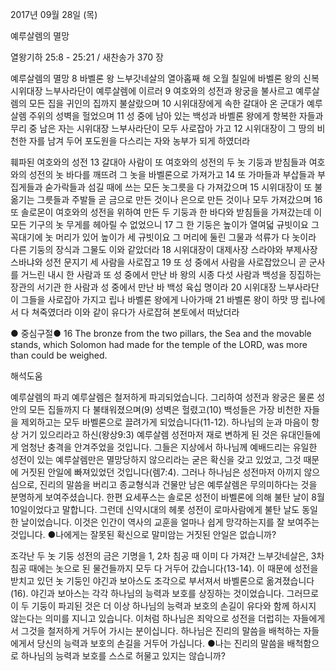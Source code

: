2017년 09월 28일 (목)

예루살렘의 멸망



열왕기하 25:8 - 25:21 / 새찬송가 370 장


예루살렘의 멸망
8 바벨론 왕 느부갓네살의 열아홉째 해 오월 칠일에 바벨론 왕의 신복 시위대장 느부사라단이 예루살렘에 이르러 9 여호와의 성전과 왕궁을 불사르고 예루살렘의 모든 집을 귀인의 집까지 불살랐으며 10 시위대장에게 속한 갈대아 온 군대가 예루살렘 주위의 성벽을 헐었으며 11 성 중에 남아 있는 백성과 바벨론 왕에게 항복한 자들과 무리 중 남은 자는 시위대장 느부사라단이 모두 사로잡아 가고 12 시위대장이 그 땅의 비천한 자를 남겨 두어 포도원을 다스리는 자와 농부가 되게 하였더라

훼파된 여호와의 성전
13 갈대아 사람이 또 여호와의 성전의 두 놋 기둥과 받침들과 여호와의 성전의 놋 바다를 깨뜨려 그 놋을 바벨론으로 가져가고 14 또 가마들과 부삽들과 부집게들과 숟가락들과 섬길 때에 쓰는 모든 놋그릇을 다 가져갔으며 15 시위대장이 또 불 옮기는 그릇들과 주발들 곧 금으로 만든 것이나 은으로 만든 것이나 모두 가져갔으며 16 또 솔로몬이 여호와의 성전을 위하여 만든 두 기둥과 한 바다와 받침들을 가져갔는데 이 모든 기구의 놋 무게를 헤아릴 수 없었으니 17 그 한 기둥은 높이가 열여덟 규빗이요 그 꼭대기에 놋 머리가 있어 높이가 세 규빗이요 그 머리에 둘린 그물과 석류가 다 놋이라 다른 기둥의 장식과 그물도 이와 같았더라 18 시위대장이 대제사장 스라야와 부제사장 스바냐와 성전 문지기 세 사람을 사로잡고 19 또 성 중에서 사람을 사로잡았으니 곧 군사를 거느린 내시 한 사람과 또 성 중에서 만난 바 왕의 시종 다섯 사람과 백성을 징집하는 장관의 서기관 한 사람과 성 중에서 만난 바 백성 육십 명이라 20 시위대장 느부사라단이 그들을 사로잡아 가지고 립나 바벨론 왕에게 나아가매 21 바벨론 왕이 하맛 땅 립나에서 다 쳐죽였더라 이와 같이 유다가 사로잡혀 본토에서 떠났더라

● 중심구절● 16 The bronze from the two pillars, the Sea and the movable stands, which Solomon had made for the temple of the LORD, was more than could be weighed.

해석도움





예루살렘의 파괴
예루살렘은 철저하게 파괴되었습니다. 그리하여 성전과 왕궁은 물론 성안의 모든 집들까지 다 불태워졌으며(9) 성벽은 헐렸고(10) 백성들은 가장 비천한 자들을 제외하고는 모두 바벨론으로 끌려가게 되었습니다(11-12). 하나님의 눈과 마음이 항상 거기 있으리라고 하신(왕상9:3) 예루살렘 성전마저 재로 변하게 된 것은 유대인들에게 엄청난 충격을 안겨주었을 것입니다. 그들은 지상에서 하나님께 예배드리는 유일한 성전이 있는 예루살렘만은 멸망당하지 않으리라는 굳은 확신을 갖고 있었고, 그것 때문에 거짓된 안일에 빠져있었던 것입니다(렘7:4). 그러나 하나님은 성전마저 아끼지 않으심으로, 진리의 말씀을 버리고 종교형식과 건물만 남은 예루살렘은 무의미하다는 것을 분명하게 보여주셨습니다. 한편 요세푸스는 솔로몬 성전이 바벨론에 의해 불탄 날이 8월 10일이었다고 말합니다. 그런데 신약시대의 헤롯 성전이 로마사람에게 불탄 날도 동일한 날이었습니다. 이것은 인간이 역사의 교훈을 얼마나 쉽게 망각하는지를 잘 보여주는 것입니다.
●나에게는 잘못된 확신으로 말미암는 거짓된 안일은 없습니까?

조각난 두 놋 기둥
성전의 금은 기명을 1, 2차 침공 때 이미 다 가져간 느부갓네살은, 3차 침공 때에는 놋으로 된 물건들까지 모두 다 거두어 갔습니다(13-14). 이 때문에 성전을 받치고 있던 놋 기둥인 야긴과 보아스도 조각으로 부서져서 바벨론으로 옮겨졌습니다(16). 야긴과 보아스는 각각 하나님의 능력과 보호를 상징하는 것이었습니다. 그러므로 이 두 기둥이 파괴된 것은 더 이상 하나님의 능력과 보호의 손길이 유다와 함께 하시지 않는다는 의미를 지니고 있습니다. 이처럼 하나님은 죄악으로 성전을 더럽히는 자들에게서 그것을 철저하게 거두어 가시는 분이십니다. 하나님은 진리의 말씀을 배척하는 자들에게서 당신의 능력과 보호의 손길을 거두어 가십니다.
●나는 진리의 말씀을 배척함으로 하나님의 능력과 보호를 스스로 허물고 있지는 않습니까?